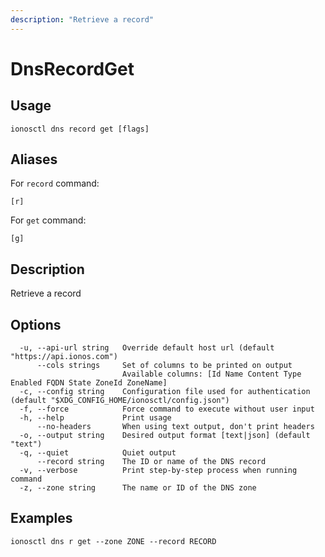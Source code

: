 ```yaml
---
description: "Retrieve a record"
---
```


# DnsRecordGet

## Usage

```text
ionosctl dns record get [flags]
```

## Aliases

For `record` command:

```text
[r]
```

For `get` command:

```text
[g]
```

## Description

Retrieve a record

## Options

```text
  -u, --api-url string   Override default host url (default "https://api.ionos.com")
      --cols strings     Set of columns to be printed on output 
                         Available columns: [Id Name Content Type Enabled FQDN State ZoneId ZoneName]
  -c, --config string    Configuration file used for authentication (default "$XDG_CONFIG_HOME/ionosctl/config.json")
  -f, --force            Force command to execute without user input
  -h, --help             Print usage
      --no-headers       When using text output, don't print headers
  -o, --output string    Desired output format [text|json] (default "text")
  -q, --quiet            Quiet output
      --record string    The ID or name of the DNS record
  -v, --verbose          Print step-by-step process when running command
  -z, --zone string      The name or ID of the DNS zone
```

## Examples

```text
ionosctl dns r get --zone ZONE --record RECORD
```


